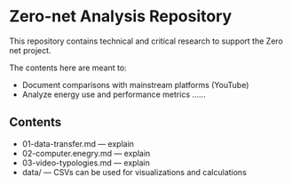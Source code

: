 # Zero-net Analysis Repository

This repository contains technical and critical research to support the Zero net project.

The contents here are meant to:
- Document comparisons with mainstream platforms (YouTube)
- Analyze energy use and performance metrics
...... 

## Contents

- 01-data-transfer.md — explain
- 02-computer.enegry.md — explain
- 03-video-typologies.md — explain
- data/ — CSVs can be used for visualizations and calculations
